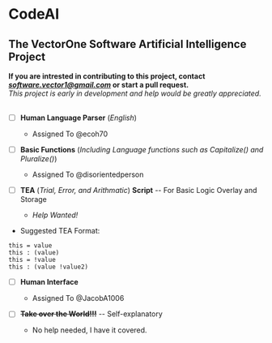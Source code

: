# CodeAI
The VectorOne Software Artificial Intelligence Project
----
**If you are intrested in contributing to this project, contact *software.vector1@gmail.com* or start a pull request.**
<br>
*This project is early in development and help would be greatly appreciated.*
<br>
<br>
- [ ] **Human Language Parser** (*English*)
  - Assigned To @ecoh70

- [ ] **Basic Functions** (*Including Language functions such as Capitalize() and Pluralize()*)
  - Assigned To @disorientedperson

- [ ] **TEA** (*Trial, Error, and Arithmatic*) **Script** -- For Basic Logic Overlay and Storage
  - *Help Wanted!*
- Suggested TEA Format:
```
this = value
this : (value)
this = !value
this : (value !value2)
```

- [ ] **Human Interface**
  - Assigned To @JacobA1006

- [ ] ~~**Take over the World!!!**~~ -- Self-explanatory
  - No help needed, I have it covered.
